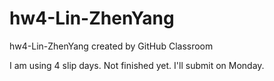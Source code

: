 # hw4-Lin-ZhenYang
hw4-Lin-ZhenYang created by GitHub Classroom

I am using 4 slip days. Not finished yet. I'll submit on Monday.
